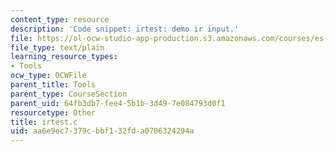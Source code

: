 ```yaml
---
content_type: resource
description: 'Code snippet: irtest: demo ir input.'
file: https://ol-ocw-studio-app-production.s3.amazonaws.com/courses/es-293-lego-robotics-spring-2007/aa6e9ec7379cbbf132fda0706324294a_irtest.c
file_type: text/plain
learning_resource_types:
- Tools
ocw_type: OCWFile
parent_title: Tools
parent_type: CourseSection
parent_uid: 64fb3db7-fee4-5b1b-3d49-7e084793d0f1
resourcetype: Other
title: irtest.c
uid: aa6e9ec7-379c-bbf1-32fd-a0706324294a
---
```

